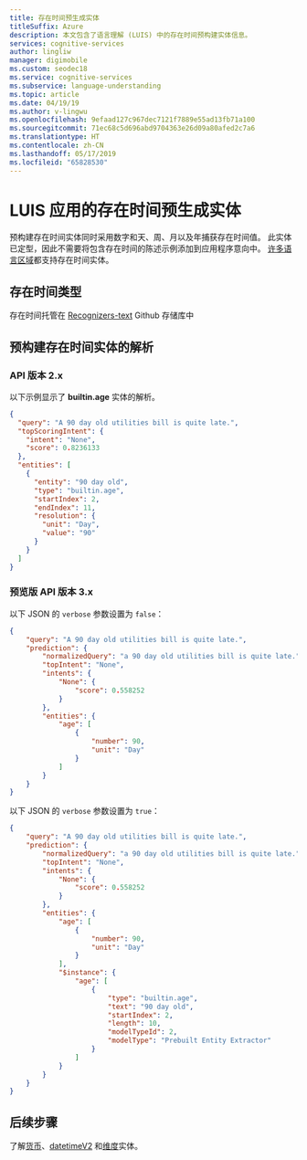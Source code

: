 ```yaml
---
title: 存在时间预生成实体
titleSuffix: Azure
description: 本文包含了语言理解 (LUIS) 中的存在时间预构建实体信息。
services: cognitive-services
author: lingliw
manager: digimobile
ms.custom: seodec18
ms.service: cognitive-services
ms.subservice: language-understanding
ms.topic: article
ms.date: 04/19/19
ms.author: v-lingwu
ms.openlocfilehash: 9efaad127c967dec7121f7889e55ad13fb71a100
ms.sourcegitcommit: 71ec68c5d696abd9704363e26d09a80afed2c7a6
ms.translationtype: HT
ms.contentlocale: zh-CN
ms.lasthandoff: 05/17/2019
ms.locfileid: "65828530"
---
```

# <a name="age-prebuilt-entity-for-a-luis-app"></a>LUIS 应用的存在时间预生成实体
预构建存在时间实体同时采用数字和天、周、月以及年捕获存在时间值。 此实体已定型，因此不需要将包含存在时间的陈述示例添加到应用程序意向中。 [许多语言区域](luis-reference-prebuilt-entities.md)都支持存在时间实体。 

## <a name="types-of-age"></a>存在时间类型
存在时间托管在 [Recognizers-text](https://github.com/Microsoft/Recognizers-Text/blob/master/Patterns/English/English-NumbersWithUnit.yaml#L3) Github 存储库中

## <a name="resolution-for-prebuilt-age-entity"></a>预构建存在时间实体的解析

### <a name="api-version-2x"></a>API 版本 2.x

以下示例显示了 **builtin.age** 实体的解析。

```json
{
  "query": "A 90 day old utilities bill is quite late.",
  "topScoringIntent": {
    "intent": "None",
    "score": 0.8236133
  },
  "entities": [
    {
      "entity": "90 day old",
      "type": "builtin.age",
      "startIndex": 2,
      "endIndex": 11,
      "resolution": {
        "unit": "Day",
        "value": "90"
      }
    }
  ]
}
```

### <a name="preview-api-version-3x"></a>预览版 API 版本 3.x

以下 JSON 的 `verbose` 参数设置为 `false`：

```json
{
    "query": "A 90 day old utilities bill is quite late.",
    "prediction": {
        "normalizedQuery": "a 90 day old utilities bill is quite late.",
        "topIntent": "None",
        "intents": {
            "None": {
                "score": 0.558252
            }
        },
        "entities": {
            "age": [
                {
                    "number": 90,
                    "unit": "Day"
                }
            ]
        }
    }
}
```

以下 JSON 的 `verbose` 参数设置为 `true`：

```json
{
    "query": "A 90 day old utilities bill is quite late.",
    "prediction": {
        "normalizedQuery": "a 90 day old utilities bill is quite late.",
        "topIntent": "None",
        "intents": {
            "None": {
                "score": 0.558252
            }
        },
        "entities": {
            "age": [
                {
                    "number": 90,
                    "unit": "Day"
                }
            ],
            "$instance": {
                "age": [
                    {
                        "type": "builtin.age",
                        "text": "90 day old",
                        "startIndex": 2,
                        "length": 10,
                        "modelTypeId": 2,
                        "modelType": "Prebuilt Entity Extractor"
                    }
                ]
            }
        }
    }
}
```

## <a name="next-steps"></a>后续步骤

了解[货币](luis-reference-prebuilt-currency.md)、[datetimeV2](luis-reference-prebuilt-datetimev2.md) 和[维度](luis-reference-prebuilt-dimension.md)实体。 





